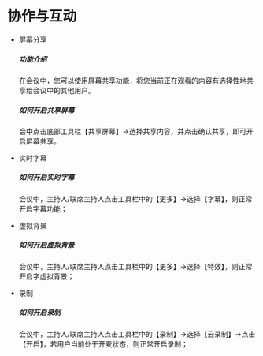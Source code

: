 # 协作与互动

- 屏幕分享

  ##### 功能介绍

  在会议中，您可以使用屏幕共享功能，将您当前正在观看的内容有选择性地共享给会议中的其他用户。

  ##### 如何开启共享屏幕

  会中点击底部工具栏【共享屏幕】->选择共享内容，并点击确认共享，即可开启屏幕共享。

- 实时字幕

  ##### 如何开启实时字幕

  会议中，主持人/联席主持人点击工具栏中的【更多】->选择【字幕】，则正常开启字幕功能；

- 虚拟背景

  ##### 如何开启虚拟背景

  会议中，主持人/联席主持人点击工具栏中的【更多】->选择【特效】，则正常开启字虚拟背景；

- 录制

  ##### 如何开启录制

  会议中，主持人/联席主持人点击工具栏中的【录制】->选择【云录制】->点击【开启】，若用户当前处于开麦状态，则正常开启录制；

